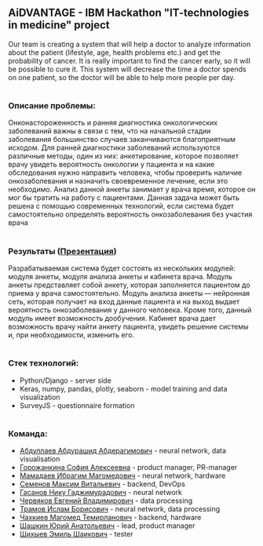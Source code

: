## AiDVANTAGE - IBM Hackathon "IT-technologies in medicine" project

Our team is creating a system that will help a doctor to analyze information about the patient (lifestyle, age, health problems etc.) and get the probability of cancer. It is really important to find the cancer early, so it will be possible to cure it. This system will decrease the time a doctor spends on one patient, so the doctor will be able to help more people per day.
#

### Описание проблемы:
Онконастороженность и ранняя диагностика онкологических заболеваний важны в связи с тем, что на начальной стадии заболевания большинство случаев заканчиваются благоприятным исходом. Для ранней диагностики заболеваний используются различные методы, один из них: анкетирование, которое позволяет врачу увидеть вероятность онкологии у пациента и на какие обследования нужно направить человека, чтобы проверить наличие онкозаболевания и назначить своевременное лечение, если это необходимо. Анализ данной анкеты занимает у врача время, которое он мог бы тратить на работу с пациентами. Данная задача может быть решена с помощью современных технологий, если система будет самостоятельно определять вероятность онкозаболевания без участия врача
#

### Результаты ([Презентация](https://drive.google.com/file/d/1SkFJ_PWIssRw2KLTrFYeprlCg84isAo9/preview))

Разрабатываемая система будет состоять из нескольких модулей: модуля анкеты, модуля анализа анкеты и кабинета врача. Модуль анкеты представляет собой анкету, которая заполняется пациентом до приема у врача самостоятельно. Модуль анализа анкеты — нейронная сеть, которая получает на вход данные пациента и на выход выдает вероятность онкозаболевания у данного человека. Кроме того, данный модуль имеет возможность дообучения. Кабинет врача дает возможность врачу найти анкету пациента, увидеть решение системы и, при необходимости, изменить его.
#

### Стек технологий:
* Python/Django - server side
* Keras, numpy, pandas, plotly, seaborn - model training and data visualization
* SurveyJS - questionnaire formation
#

### Команда:
* [Абдуллаев Абдурашид Абдерагимович](https://vk.com/rash708) - neural network, data visualisation
* [Горожанкина София Алексеевна](https://vk.com/v_mskv) - product manager, PR-manager
* [Мамадаев Ибрагим Магомедович](https://vk.com/ibragim_bey) - neural network, hardware
* [Семенов Максим Витальевич](https://vk.com/olegschwann) - backend, DevOps
* [Гасанов Нику Гаджимурадович](https://vk.com/handsomeniks) - neural network
* [Червяков Евгений Владимирович](https://vk.com/id123048800) - data processing
* [Трамов Ислам Борисович](https://vk.com/id69006297) - neural network, data processing
* [Чахкиев Магомед Темирланович](https://vk.com/chahkiev_maga) - backend, hardware
* [Шашкин Юрий Анатольевич](https://vk.com/id52223773) - lead, product manager
* [Шихыев Эмиль Шаикович](https://vk.com/slan_one) - tester
